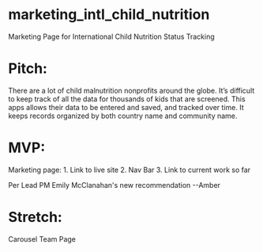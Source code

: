 # marketing_intl_child_nutrition
Marketing Page for International Child Nutrition Status Tracking

# Pitch: 
There are a lot of child malnutrition nonprofits around the globe. It’s difficult to keep track of all the data for thousands of kids that are screened. This apps allows their data to be entered and saved, and tracked over time. It keeps records organized by both country name and community name.  

# MVP: 
Marketing page:
    1.  Link to live site
    2.  Nav Bar
    3.  Link to current work so far


Per Lead PM Emily McClanahan's new recommendation --Amber

# Stretch: 
Carousel
Team Page

